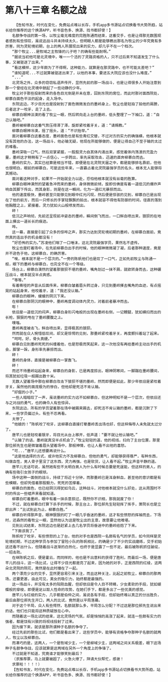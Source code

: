 # 第八十三章 名额之战
        【告知书友，时代在变化，免费站点难以长存，手机app多书源站点切换看书大势所趋，站长给你推荐的这个换源APP，听书音色多、换源、找书都好使！】
       名额争夺战的第一场，以牧尘毫无难度的完胜陈通而结束，这番交手，也是让得那无数围观者感到有些惊叹，虽说这战斗并未持续太久，但明眼人都是能够瞧出那名为牧尘的少年究竟有多厉害，同为灵轮境初期，台上的两人所展现出来的实力，却几乎不在一个档次。
       “那个牧尘...是牧域之主牧锋的儿子吧？的确有些能耐啊。”
       “据说当初他可是北灵境中，唯一一个活的了灵路资格的人，只不过后来不知道发生了什么事，又被驱逐了出来。”
       “看这模样，这少年颇为了不得啊，这种能力，就算是在那灵路中，也不可能太差吧？”
       “谁知道呢...不过就算被驱逐出来了，以他的本事，要进五大院应该也没什么难度。”
       “...”
       北灵场之外，众多的窃窃私语声传开，显然先前的那一场战斗，也是让得很多人开始注意到那一个曾经在北灵境中掀起了一些动静的少年。
       牧尘对于那些投射而来的各色目光倒是并未在意，回到东院的席位，而此时那对面西院处，柳慕白面色平淡的起身，走入场中。
       东院这边，不少目光也是投射到了面色微微发白的墨岭身上，牧尘也是轻拍了拍他的肩膀，后者这才一咬牙，走了上去。
       柳慕白眼神淡漠的看了牧尘一眼，然后转向走上台的墨岭，低头整理了一下袖口，道：“自己认输吧。”
       墨岭被柳慕白这番气势压得滞了滞，旋即紧咬着牙关，道：“请赐教。”
       柳慕白眼神冷漠，摇了摇头，道：“不识抬举。”
       面对着柳慕白这番态度，墨岭面色也是有些青红交替，不过对方的实力的确强横，他根本就没有其他的办法，这一场战斗，他必输无疑，他现在所能够做的，便是让得自己不至于输的太过的难看。
       墨岭深吸一口气，然后双掌紧握，一股股灵力自其体内涌出来，感觉着体内荡漾的充盈力量，墨岭这才稍稍有了一点信心，一步跨出，率先采取攻击，迅速的直奔柳慕白而去。
       墨岭的实力，其实已经算是相当不错，即便是在北灵院天届之中，都是能够排名靠前，但他也很明白，眼前的柳慕白，可是这些年来，一直霸占着北灵院最强学员的名头，根本无人能够将其撼动。
       面对着这种对手，如果不一开始就全力以赴，恐怕他根本就没有丝毫的胜算。
       柳慕白眼神漠然的望着急冲而来的墨岭，身体微微前倾，旋即仿佛是有着一道低沉的爆炸声响自其脚下传出，而其身影，则是在这一瞬间，化为一道红光暴掠而出。
       他的速度极快，墨岭甚至只能够见到眼中红光闪现，然后便是惊骇的见到，柳慕白已是出现在了他的前方，而后一只修长的手掌轻飘飘的拍出，根本就容不得他有防御的时间，径直的落到他胸膛之上，紧接着，灵力犹如火山般喷发而出。
       砰！
       低沉之声响彻，先前还呈现前冲姿态的墨岭，瞬间倒飞而出，一口鲜血喷出来，狼狈的在地面上搽出一道长长的痕迹。
       哗。
       这一幕，直接是引起了众多的惊哗之声，那实力达到灵轮境初期的墨岭，在柳慕白面前，竟然真的连出手的机会都没有！
       “好恐怖的实力。”苏凌他们咽了一口唾沫，这北灵院最强学员，果然名不虚传。
       牧尘也是盯着场中，在先前柳慕白出手的时候，他的眼神微微凝了凝，后者那种速度，竟是并不逊色于他，这柳慕白，的确厉害。
       “唉，根本就不是一个层次的。”一旁的陈帆他们也是叹了一口气，正如先前牧尘与陈通一般，眼下的墨岭与柳慕白，也完全不在一个等级。
       场台上，柳慕白漠然的望着那狼狈不堪的墨岭，嘴角划过一抹不屑，就欲转身而去，这种碾压战斗，根本就没半点爽感。
       “等等。”
       有着嘶哑的声音从后面传来，柳慕白皱着眉头转过身，只见到墨岭搽去嘴角的血迹，有点摇晃的站起身来，他咬着牙，道：“我还没认输。”
       柳慕白的眼神，缓缓的阴沉下来。
       在柳慕白那阴沉的眼神中，墨岭再度调动体内灵力，对着前者暴冲而去。
       嘭！
       依旧是一道低沉的闷声，柳慕白身形闪电般的出现在墨岭右侧，一记鞭腿，犹如横扫而出的长枪，狠狠的甩在了墨岭腰腹之上。
       噗嗤。
       墨岭再度被击飞，鲜血喷出来，显得极其的狼狈。
       然而就在众人惋惜低叹间，却又是惊愕的见到，那墨岭紧咬着牙关，再度颤抖着站了起来。
       “呵呵，好，骨头真硬。”
       柳慕白见到墨岭死死的纠缠着他，也是怒极而笑起来，这一次他没有再给墨岭主动出手的机会，脚掌一跺，身形率先暴掠而出。
       砰！
       墨岭的身体，直接是被柳慕白一掌轰飞。
       砰！
       而还不待墨岭站起身来，柳慕白的身影，已是再度掠出，眼神阴寒间，一脚踹在墨岭腰间，将其犹如垃圾一般踢出数十米。
       无数人望着场中那在柳慕白攻击下狼狈不堪的墨岭，然而即便是如此，那少年依旧是紧咬着牙关，虽然他的面庞极为的惨白，但他却是死活不肯认输。
       “好倔的小子。”
       一些人暗暗叹了一声，虽说墨岭的实力远不如柳慕白，但这种明知不是一个层次，但依旧还与之对战的勇气，也的确令人有些惊异。
       东院这边，所有的学员望着那在场中被踢来踢去，却死活不肯认输的墨岭，都是沉默了下来，一些学员偏过头，有些不忍再看。
       太惨了。
       “他娘的！”陈帆咬了咬牙，这柳慕白直接打晕墨岭丢出场也好，但这样侮辱人未免就太过分了。
       唐芊儿也是轻咬着银牙，将目光从台上移开，低声道：“要不就让他认输吧。”
       “认输了的话，墨岭就真没半点机会了。”牧尘轻轻的道，他的视线，扫向了主台位置，那里那位郝先生也是微皱着眉头望着场中，那般神情，也让人看不出他的喜怒。
       “可...”唐芊儿还想要再说什么。
       “这是他选择的方式，或许他实力不及柳慕白，但他的勇气，却能够获得尊严，有种东西，叫做血性，男人骨子里没了这东西，灵力再强，也是软货，让人看不起。”牧尘声音平静的道。
       唐芊儿无话可说，虽然她有些不太明白男人为什么有时候总要是死逞能，但这样的男人，的确有些吸引女孩子的眼球。
       场中这种一面倒的战斗，持续了将近十分钟，而那墨岭已是浑身鲜血，甚至他的意识都是有些模糊，但却凭借着那股毅力，死死的苦撑着。
       柳慕白的面色，也已经阴沉得犹如乌云，这种战斗，对他根本就没什么好处，这从周围时不时的传出一些嘘声来看就知道。
       柳慕白盯着墨岭，眼中有着一抹杀意掠过，既然你不识相，那我就废了你！
       不过，就在柳慕白打算下杀手的时候，那主台上，那位郝先生轻轻挥了挥手，萧院长也是立即出声：“比试到此为止，柳慕白胜。”
       柳慕白听得那声音，眼神狠狠的盯了一眼几乎昏迷的墨岭，这才有些愤怒的挥袖而去，下场时，还森然的看牧尘一眼，显然他认为这是牧尘出的主意，故意要让他难堪。
       见到比试结束，东院这边也是赶紧上去几名学员将昏迷中的墨岭给抱了下来。
       “下面该我了。”
       陈帆咬了咬牙，有些愤怒的上了台，他的对手也是西院一名颇有名气的学员，如今同样是灵轮境初期，不过这种学员与参加了冒险小队的陈帆相比，的确是少了不少的实战磨练，交手初始这还看不出什么，但随着战斗逐渐的白热化，也终于是显露了一些不足，最后被陈帆抓住破绽，一招击败。
       在继陈帆之后，便是霍云，而同样的，他也是不出意料的获得了胜利，而最后一场，便是唐芊儿的战斗，这一场比试，让得不少目光都是亮了起来，因为她的对手，正是西院的红绫，这两朵北灵院的院花，竟然是在此时撞在了一起。
       两个漂亮少女的交手，显然更容易引来关注，而且这种关注，比起之前牧尘，柳慕白的那两场，还要更甚，由此可见，美女的吸引力，始终都是最强的。
       这一场战斗，并没有太多的阳刚血腥，但却依旧是令人目不转睛，少女柔软的手段，犹如蝴蝶般的穿梭，即便是足以取人性命的攻势，在她们手下，都是多出了一些优美的感觉。
       唐芊儿与红绫的实力，几乎都是伯仲之间，虽说各有手段，但却始终难以真正的分出胜负，最后由那位郝先生开口，两人的比试，竟然是以平局落幕。
       对于这个平局，众人有些愕然，名额就那么多，平局怎么分配？不过这是那位郝先生说出来的话，他们也只能将这种质疑放在心中。
       而随着这一场比试的结束，这北灵场的气氛，却是悄悄的高涨了起来，就连一些颇有实力的强者，都是饶有兴致的将视线投射了过来。
       因为接下来，就该是那所谓种子名额的争夺了。
       经过先前的那些比试，他们都是看出来了，这些学员中，能够有资格争夺那种子名额的就两人，牧尘以及柳慕白。
       而凑巧的是，这两人，一个是牧域少主，一个是柳域少主，这两域之间关系极差，眼下这场种子名额争夺战，应该就算是这两域在另外一个角度上的争锋了。
       不过就是不知道，究竟谁才能够笑到最后？
       （求推荐票，马上就要被超了，火急火燎了，拜请大伙帮忙，感谢！
       求票啦！！！！）
       【告知书友，时代在变化，免费站点难以长存，手机app多书源站点切换看书大势所趋，站长给你推荐的这个换源APP，听书音色多、换源、找书都好使！】